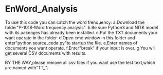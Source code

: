 # EnWord_Analysis
To use this code you can catch the word frenquency:
a.Download the folder"P-1018-Word frequency analysis".
b.Be sure Python3 and NlTK model with its pakeages has already been installed.
c.Put the TXT documents your want operate in the folder.
d.Open cmd window in this folder and enter"python source_code.py"to startup the file.
e.Enter names of documents you want operate.
f.Enter"break" if your input is over.
g.You wil get several CSV documents with results.

BY THE WAY,please remove all csv files if you want use the test text,which are named with"TT_".

